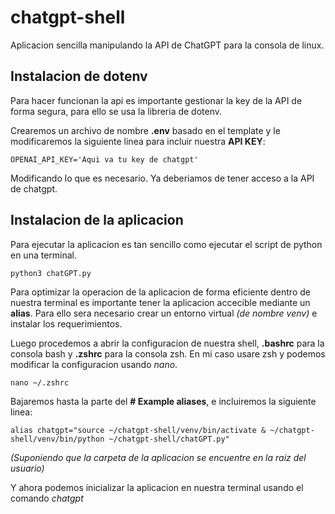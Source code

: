 # chatgpt-shell
Aplicacion sencilla manipulando la API de ChatGPT para la consola de linux.

## Instalacion de dotenv
Para hacer funcionan la api es importante gestionar la key de la API de  forma segura, para ello se usa la libreria de dotenv.

Crearemos un archivo de nombre **.env** basado en el template y le modificaremos la siguiente linea para incluir nuestra **API KEY**:

```shell
OPENAI_API_KEY='Aqui va tu key de chatgpt'
```

Modificando lo que es necesario. Ya deberiamos de tener acceso a la API de chatgpt.


## Instalacion de la aplicacion
Para ejecutar la aplicacion es tan sencillo como ejecutar el script de python en una terminal.
```shell
python3 chatGPT.py
```

Para optimizar la operacion de la aplicacion de forma eficiente dentro de nuestra terminal es importante tener la aplicacion accecible mediante un **alias**. Para ello sera necesario crear un entorno virtual *(de nombre venv)* e instalar los requerimientos.

Luego procedemos a abrir la configuracion de nuestra shell, **.bashrc** para la consola bash y **.zshrc** para la consola zsh. En mi caso usare zsh y podemos modificar la configuracion usando *nano*.

```shell
nano ~/.zshrc
```

Bajaremos hasta la parte del **# Example aliases**, e incluiremos la siguiente linea:

```shell
alias chatgpt="source ~/chatgpt-shell/venv/bin/activate & ~/chatgpt-shell/venv/bin/python ~/chatgpt-shell/chatGPT.py"
```
*(Suponiendo que la carpeta de la aplicacion se encuentre en la raiz del usuario)*

Y ahora podemos inicializar la aplicacion en nuestra terminal usando el comando *chatgpt*
